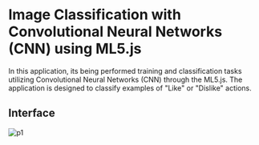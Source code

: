 # Image Classification with Convolutional Neural Networks (CNN) using ML5.js

In this application, its being performed training and classification tasks utilizing Convolutional Neural Networks (CNN) through the ML5.js. The application is designed to classify examples of "Like" or "Dislike" actions.

## Interface 


![p1](https://github.com/AnneLivia/ImageClassificationWebML/assets/31932673/e7c80fb3-0455-4b84-aa2c-013d1d54f161)
